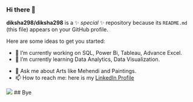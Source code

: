 ### Hi there 👋


**diksha298/diksha298** is a ✨ _special_ ✨ repository because its `README.md` (this file) appears on your GitHub profile.

Here are some ideas to get you started:

- 🔭 I’m currently working on SQL, Power Bi, Tableau, Advance Excel.
- 🌱 I’m currently learning Data Analytics, Data Visualization.
<!-- - 👯 I’m looking to collaborate on  -->
<!-- - 🤔 I’m looking for help with ... -->
 - 💬 Ask me about Arts like Mehendi and Paintings.
- 📫 How to reach me: here is my [LinkedIn Profile](https://www.linkedin.com/in/diksha-soni29/)
<!-- - 😄 Pronouns: ... -->
<!-- - ⚡ Fun fact: ... -->
<img src= "https://github-readme-stats.vercel.app/api?username=diksha298&&show_icons=true&title_color=ffffff&icon_color=bb2acf&text_color=daf7dc&bg_color=151515">
## Bye
